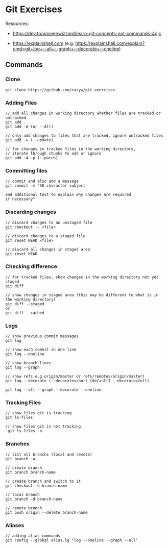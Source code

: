 # Git Exercises

Resources:

- https://dev.to/unseenwizzard/learn-git-concepts-not-commands-4gjc

- https://explainshell.com (e.g. https://explainshell.com/explain?cmd=git+log+--all+--graph+--decorate+--oneline)

## Commands

### Clone

```
git clone https://github.com/cazyw/git-exercises
```

### Adding Files

```
// add all changes in working directory whether files are tracked or untracked
git add .
git add -A (or --All)

// only add changes to files that are tracked, ignore untracked files
git add -u (--update)

// for changes in tracked files in the working directory,
// iterate through chunks to add or ignore
git add -A -p (--patch)
```

### Committing files

```
// commit and also add a message
git commit -m "50 character subject

and additional text to explain why changes are required
if necessary"
```

### Discarding changes

```
// discard changes to an unstaged file
git checkout -- <file>

// discard changes to a staged file
git reset HEAD <file>

// discard all changes in staged area
git reset HEAD
```

### Checking difference

```
// for tracked files, show changes in the working directory not yet staged
git diff

// show changes in staged area (this may be different to what is in the working directory)
git diff --staged
or
git diff --cached
```

### Logs

```
// show previous commit messages
git log

// show each commit in one line
git log --oneline

// show branch lines
git log --graph

// show refs e.g origin/master or refs/remotes/origin/master)
git log --decorate (--decorate=short [default] --decorate=full)

git log --all --graph --decorate --oneline
```

### Tracking Files

```
// show files git is tracking
git ls-files

// show files git is not tracking
 git ls-files -o

```

### Branches

```
// list all branchs (local and remote)
git branch -a

// create branch
git branch branch-name

// create branch and switch to it
git checkout -b branch-name

// local branch
git branch -d branch-name

// remote branch
git push origin --delete branch-name
```

### Aliases

```
// adding alias commands
git config --global alias.lg "log --oneline --graph --all"
```
